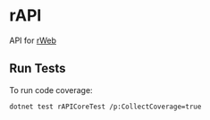 # rAPI
API for [rWeb](https://github.com/joham97/rWeb)

## Run Tests
To run code coverage:
```
dotnet test rAPICoreTest /p:CollectCoverage=true
```